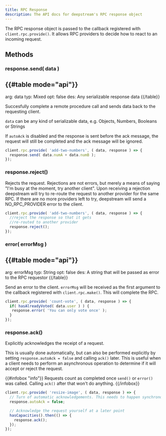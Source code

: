 ```yaml
---
title: RPC Response
description: The API docs for deepstream's RPC response object
---
```


The RPC response object is passed to the callback registered with `client.rpc.provide()`. It allows RPC providers to decide how to react to an incoming request.

## Methods

### response.send( data )
{{#table mode="api"}}
-
  arg: data
  typ: Mixed
  opt: false
  des: Any serializable response data
{{/table}}

Succesfully complete a remote procedure call and sends data back to the requesting client.

`data` can be any kind of serializable data, e.g. Objects, Numbers, Booleans or Strings

If `autoAck` is disabled and the response is sent before the ack message, the request will still be completed and the ack message will be ignored.

```javascript
client.rpc.provide( 'add-two-numbers', ( data, response ) => {
  response.send( data.numA + data.numB );
});
```

### response.reject()
Rejects the request. Rejections are not errors, but merely a means of saying "I'm busy at the moment, try another client". Upon receiving a rejection deepstream will try to re-route the request to another provider for the same RPC. If there are no more providers left to try, deepstream will send a NO_RPC_PROVIDER error to the client.

```javascript
client.rpc.provide( 'add-two-numbers', ( data, response ) => {
  //reject the response so that it gets
  //re-routed to another provider
  response.reject();
});
```

### error( errorMsg )
{{#table mode="api"}}
-
  arg: errorMsg
  typ: String
  opt: false
  des: A string that will be passed as error to the RPC requestor
{{/table}}

Send an error to the client. `errorMsg` will be received as the first argument to the callback registered with `client.rpc.make()`. This will complete the RPC.

```javascript
client.rpc.provide( 'count-vote', ( data, response ) => {
  if( hasAlreadyVoted( data.user ) ) {
   response.error( 'You can only vote once' );
  }
});
```

### response.ack()
Explicitly acknowledges the receipt of a request.

This is usually done automatically, but can also be performed explicitly by setting `response.autoAck = false` and calling `ack()` later. This is useful when a client needs to perform an asynchronous operation to determine if it will accept or reject the request.

{{#infobox "info"}}
Requests count as completed once `send()` or `error()` was called. Calling `ack()` after that won't do anything.
{{/infobox}}

```javascript
client.rpc.provide( 'resize-image', ( data, response ) => {
  // Turn of automatic acknowledgements. This needs to happen synchronously
  response.autoAck = false;

  // Acknowledge the request yourself at a later point
  hasCapacities().then(() => {
    response.ack();
  });
});
```

